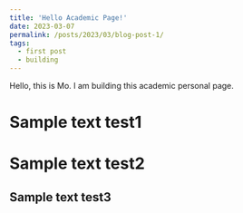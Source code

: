 ```yaml
---
title: 'Hello Academic Page!'
date: 2023-03-07
permalink: /posts/2023/03/blog-post-1/
tags:
  - first post
  - building
---
```


Hello, this is Mo. I am building this academic personal page.

Sample text test1
======

Sample text test2
======

Sample text test3
------